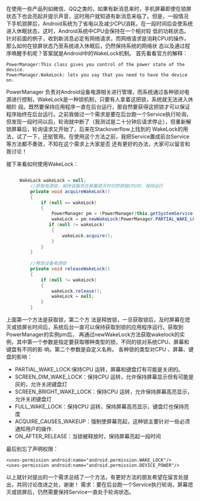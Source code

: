    在使用一些产品列如微信、QQ之类的，如果有新消息来时，手机屏幕即使在锁屏状态下也会亮起并提示声音，这时用户就知道有新消息来临了。但是，一般情况 下手机锁屏后，Android系统为了省电以及减少CPU消耗，在一段时间后会使系统进入休眠状态，这时，Android系统中CPU会保持在一个相对较 低的功耗状态。针对前面的例子，收到新消息必定有网络请求，而网络请求是消耗CPU的操作，那么如何在锁屏状态乃至系统进入休眠后，仍然保持系统的网络状 态以及通过程序唤醒手机呢？答案就是Android中的WakeLock机制。
首先看看官方的解释：

```
PowerManager:This class gives you control of the power state of the device.
PowerManager.WakeLock: lets you say that you need to have the device on.
```

PowerManager 负责对Android设备电源相关进行管理，而系统通过各种锁对电源进行控制，WakeLock是一种锁机制，只要有人拿着这把锁，系统就无法进入休眠阶 段。既然要保持应用程序一直在后台运行，那自然要获得这把锁才可以保证程序始终在后台运行。之前我做过一个需求是要在后台跑一个Service执行轮询， 但发现一段时间以后，轮询就中断了（我测试是二十分钟后请求停止），但重新解锁屏幕后，轮询请求又开始了，后来在Stackoverflow上找到的 WakeLock的用法，试了一下，还挺管用。在使用这个方法之前，我把Service置成前台Service等方法都不奏效，不知在这个需求上大家是否 还有更好的办法，大家可以留言和我讨论！


接下来看如何使用WakeLock：

```java

	 WakeLock wakeLock = null;  
	     //获取电源锁，保持该服务在屏幕熄灭时仍然获取CPU时，保持运行  
	     private void acquireWakeLock()  
	     {  
	         if (null == wakeLock)  
	         {  
	             PowerManager pm = (PowerManager)this.getSystemService(Context.POWER_SERVICE);  
	             wakeLock = pm.newWakeLock(PowerManager.PARTIAL_WAKE_LOCK|PowerManager.ON_AFTER_RELEASE, "PostLocationService");  
	            if (null != wakeLock)  
	             {  
	                 wakeLock.acquire();  
	             }  
	         }  
	     }  
	       
	     //释放设备电源锁  
	     private void releaseWakeLock()  
	     {  
	         if (null != wakeLock)  
	         {  
	             wakeLock.release();  
	             wakeLock = null;  
	         }  
	     }  

```

上面第一个方法是获取锁，第二个方 法是释放锁，一旦获取锁后，及时屏幕在熄灭或锁屏长时间后，系统后台一直可以保持获取到锁的应用程序运行。获取到PowerManager的实例pm后， 再通过newWakeLock方法获取wakelock的实例，其中第一个参数是指定要获取哪种类型的锁，不同的锁对系统CPU、屏幕和键盘有不同的影 响，第二个参数是自定义名称。
各种锁的类型对CPU 、屏幕、键盘的影响：

- PARTIAL_WAKE_LOCK:保持CPU 运转，屏幕和键盘灯有可能是关闭的。
- SCREEN_DIM_WAKE_LOCK：保持CPU 运转，允许保持屏幕显示但有可能是灰的，允许关闭键盘灯
- SCREEN_BRIGHT_WAKE_LOCK：保持CPU 运转，允许保持屏幕高亮显示，允许关闭键盘灯
- FULL_WAKE_LOCK：保持CPU 运转，保持屏幕高亮显示，键盘灯也保持亮度
- ACQUIRE_CAUSES_WAKEUP：强制使屏幕亮起，这种锁主要针对一些必须通知用户的操作.
- ON_AFTER_RELEASE：当锁被释放时，保持屏幕亮起一段时间


最后别忘了声明权限：

```
<uses-permission android:name="android.permission.WAKE_LOCK"/>
<uses-permission android:name="android.permission.DEVICE_POWER"/>
```

以上就针对提出的一个需求总结了一个方法，有更好方法的朋友希望在留言处提出，共同讨论改进之处，谢谢！
需求：要在后台跑一个Service执行轮询，屏幕熄灭或锁屏后，仍然需要保持Service一直处于轮询状态。

